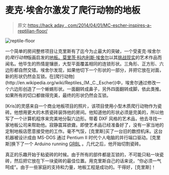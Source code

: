 # 麦克·埃舍尔激发了爬行动物的地板

> 原文:[https://hack aday . com/2014/04/01/MC-escher-inspires-a-reptilian-floor/](https://hackaday.com/2014/04/01/mc-escher-inspires-a-reptilian-floor/)

![reptile-floor](../Images/4840075a11a6c8971e53f4f1f0d274ac.png)

一个简单的房间整修项目让克里斯有了迄今为止最大的突破，一个受麦克·埃舍尔的*爬行动物*版画启发的[地板。](http://danceswithferrets.org/geekblog/?p=154)[莫里茨·科内利斯·埃舍尔](http://en.wikipedia.org/wiki/M._C._Escher)以其[挑战现实](http://en.wikipedia.org/wiki/Relativity_(M._C._Escher))的艺术作品而闻名。他毕生的热情是镶嵌，大型平面覆盖相同的连锁形状。三角形、正方形、六边形都自然交错。埃舍尔发现，如果他切下一个形状的一部分，并把它放在对面，新的形状仍然会互锁。在[爬行动物](http://en.wikipedia.org/wiki/Reptiles_(M._C._Escher))中，埃舍尔通过修改一个六边形创造了一个蜥蜴形状。一面翻转成鼻子，另外四面翻转成脚，依此类推。如果所有的切口都做得完美，最终的形状仍然会互锁。

[Kris]的灵感来自一个商业地板项目的照片，该项目使用小型木质爬行动物作为瓷砖。他想用更大的木质瓷砖装饰他的房间。他知道他的形状必须是完美的，所以他写了一个计算机程序来完美地分裂六边形。带着 DXF 风格的艺术品，他去寻找一家地板公司来帮助他。寂静震耳欲聋。即使艺术品已经准备好了，没有一家当地的定制地板店愿意接受他的工作。毫不气馁，[克里斯]买了一台旧的数控机床。这台机器被设计成由 MS-DOS 通过 Pentium II 时代个人电脑的并行端口驱动。[克里斯]换下了一个 Arduino running [GRBL](http://bengler.no/grbl) 。几代之后，他开始切割瓷砖。

真正的乐趣开始于粘瓷砖的时候。由于所有的部件都是互锁的，不可能只粘一块瓷砖，然后把它放在下一块瓷砖的最佳位置。用克里斯自己的话来说，“你必须一气呵成”。由于一些家庭的支持和力量，地板工程是成功的。干得好，[克里斯]！
